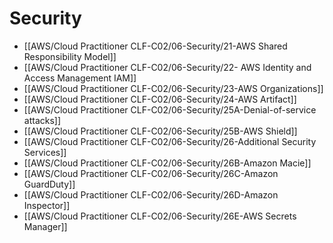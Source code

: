 # Security

- [[AWS/Cloud Practitioner CLF-C02/06-Security/21-AWS Shared Responsibility Model]]
- [[AWS/Cloud Practitioner CLF-C02/06-Security/22- AWS Identity and Access Management IAM]]
- [[AWS/Cloud Practitioner CLF-C02/06-Security/23-AWS Organizations]]
- [[AWS/Cloud Practitioner CLF-C02/06-Security/24-AWS Artifact]]
- [[AWS/Cloud Practitioner CLF-C02/06-Security/25A-Denial-of-service attacks]]
- [[AWS/Cloud Practitioner CLF-C02/06-Security/25B-AWS Shield]]
- [[AWS/Cloud Practitioner CLF-C02/06-Security/26-Additional Security Services]]
- [[AWS/Cloud Practitioner CLF-C02/06-Security/26B-Amazon Macie]]
- [[AWS/Cloud Practitioner CLF-C02/06-Security/26C-Amazon GuardDuty]]
- [[AWS/Cloud Practitioner CLF-C02/06-Security/26D-Amazon Inspector]]
- [[AWS/Cloud Practitioner CLF-C02/06-Security/26E-AWS Secrets Manager]]